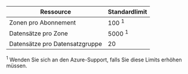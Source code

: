 
| Ressource | Standardlimit 
--- | ---
| Zonen pro Abonnement | 100 <sup>1</sup>
| Datensätze pro Zone| 5000 <sup>1</sup>
| Datensätze pro Datensatzgruppe| 20

<sup>1</sup> Wenden Sie sich an den Azure-Support, falls Sie diese Limits erhöhen müssen.

<!---HONumber=AcomDC_0413_2016-->